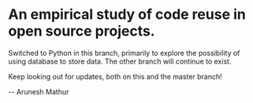 An empirical study of code reuse in open source projects.
=========================================================

Switched to Python in this branch, primarily to explore the possibility of 
using database to store data. The other branch will continue to exist.

Keep looking out for updates, both on this and the master branch!

-- Arunesh Mathur
